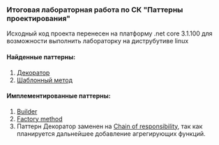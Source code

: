 ### Итоговая лабораторная работа по СК "Паттерны проектирования"

Исходный код проекта перенесен на платформу .net core 3.1.100 для возможности выполнить лабораторку на диструбутиве linux

#### Найденные паттерны:
1. [Декоратор](https://github.com/daria-kay/design-patterns-lab/blob/7f463b14c9414ff12fe201fce2ef89c9c13de186/Xrm.ReportUtility/Infrastructure/DataTransformerCreator.cs)
1. [Шаблонный метод](https://github.com/daria-kay/design-patterns-lab/blob/master/Xrm.ReportUtility/Services/ReportServiceBase.cs)

#### Имплементированные паттерны:

1. [Builder](https://github.com/daria-kay/design-patterns-lab/blob/master/Xrm.ReportUtility/Models/ReportConfig.cs)
2. [Factory method](https://github.com/daria-kay/design-patterns-lab/blob/master/Xrm.ReportUtility/Services/ReportService.cs)
3. Паттерн Декоратор заменен на [Chain of responsibility](https://github.com/daria-kay/design-patterns-lab/blob/master/Xrm.ReportUtility/Infrastructure/Transformers/DataTransformer.cs), так как планируется дальнейшее добавление агрегирующих функций.


